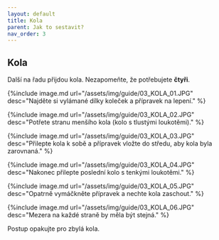 ```yaml
---
layout: default
title: Kola
parent: Jak to sestavit?
nav_order: 3
---
```


## Kola

Další na řadu přijdou kola. Nezapomeňte, že potřebujete __čtyři__.

{%include image.md
url="/assets/img/guide/03_KOLA_01.JPG"
desc="Najděte si vylámané dílky koleček a přípravek na lepení."
%}

{%include image.md
url="/assets/img/guide/03_KOLA_02.JPG"
desc="Potřete stranu menšího kola (kolo s tlustými loukotěmi)."
%}

{%include image.md
url="/assets/img/guide/03_KOLA_03.JPG"
desc="Přilepte kola k sobě a přípravek vložte do středu, aby kola byla zarovnaná."
%}

{%include image.md
url="/assets/img/guide/03_KOLA_04.JPG"
desc="Nakonec přilepte poslední kolo s tenkými loukotěmi."
%}

{%include image.md
url="/assets/img/guide/03_KOLA_05.JPG"
desc="Opatrně vymáčkněte přípravek a nechte kola zaschout."
%}

{%include image.md
url="/assets/img/guide/03_KOLA_06.JPG"
desc="Mezera na každé straně by měla být stejná."
%}

Postup opakujte pro zbylá kola.